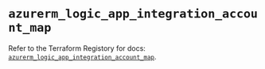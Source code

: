 # `azurerm_logic_app_integration_account_map`

Refer to the Terraform Registory for docs: [`azurerm_logic_app_integration_account_map`](https://www.terraform.io/docs/providers/azurerm/r/logic_app_integration_account_map).

